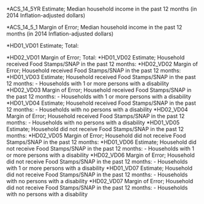 *ACS_14_5YR Estimate; Median household income in the past 12 months (in 2014 Inflation-adjusted dollars)

*ACS_14_5_1 Margin of Error; Median household income in the past 12 months (in 2014 Inflation-adjusted dollars)

*HD01_VD01 Estimate; Total:

*HD02_VD01 Margin of Error; Total:
*HD01_VD02 Estimate; Household received Food Stamps/SNAP in the past 12 months:
*HD02_VD02 Margin of Error; Household received Food Stamps/SNAP in the past 12 months:
*HD01_VD03 Estimate; Household received Food Stamps/SNAP in the past 12 months: - Households with 1 or more persons with a disability
*HD02_VD03 Margin of Error; Household received Food Stamps/SNAP in the past 12 months: - Households with 1 or more persons with a disability
*HD01_VD04 Estimate; Household received Food Stamps/SNAP in the past 12 months: - Households with no persons with a disability
*HD02_VD04 Margin of Error; Household received Food Stamps/SNAP in the past 12 months: - Households with no persons with a disability
*HD01_VD05 Estimate; Household did not receive Food Stamps/SNAP in the past 12 months:
*HD02_VD05 Margin of Error; Household did not receive Food Stamps/SNAP in the past 12 months:
*HD01_VD06 Estimate; Household did not receive Food Stamps/SNAP in the past 12 months: - Households with 1 or more persons with a disability
*HD02_VD06 Margin of Error; Household did not receive Food Stamps/SNAP in the past 12 months: - Households with 1 or more persons with a disability
*HD01_VD07 Estimate; Household did not receive Food Stamps/SNAP in the past 12 months: - Households with no persons with a disability
*HD02_VD07 Margin of Error; Household did not receive Food Stamps/SNAP in the past 12 months: - Households with no persons with a disability
